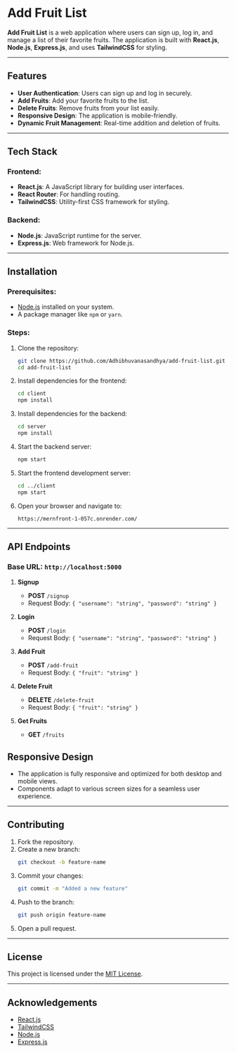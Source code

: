 
# Add Fruit List

**Add Fruit List** is a web application where users can sign up, log in, and manage a list of their favorite fruits. The application is built with **React.js**, **Node.js**, **Express.js**, and uses **TailwindCSS** for styling.

---

## Features

- **User Authentication**: Users can sign up and log in securely.
- **Add Fruits**: Add your favorite fruits to the list.
- **Delete Fruits**: Remove fruits from your list easily.
- **Responsive Design**: The application is mobile-friendly.
- **Dynamic Fruit Management**: Real-time addition and deletion of fruits.

---

## Tech Stack

### Frontend:
- **React.js**: A JavaScript library for building user interfaces.
- **React Router**: For handling routing.
- **TailwindCSS**: Utility-first CSS framework for styling.

### Backend:
- **Node.js**: JavaScript runtime for the server.
- **Express.js**: Web framework for Node.js.

---

## Installation

### Prerequisites:
- [Node.js](https://nodejs.org/) installed on your system.
- A package manager like `npm` or `yarn`.

### Steps:

1. Clone the repository:
   ```bash
   git clone https://github.com/Adhibhuvanasandhya/add-fruit-list.git
   cd add-fruit-list
   ```

2. Install dependencies for the frontend:
   ```bash
   cd client
   npm install
   ```

3. Install dependencies for the backend:
   ```bash
   cd server
   npm install
   ```

4. Start the backend server:
   ```bash
   npm start
   ```

5. Start the frontend development server:
   ```bash
   cd ../client
   npm start
   ```

6. Open your browser and navigate to:
   ```
   https://mernfront-1-057c.onrender.com/
   ```

---

## API Endpoints

### Base URL: `http://localhost:5000`

1. **Signup**
   - **POST** `/signup`
   - Request Body: `{ "username": "string", "password": "string" }`

2. **Login**
   - **POST** `/login`
   - Request Body: `{ "username": "string", "password": "string" }`

3. **Add Fruit**
   - **POST** `/add-fruit`
   - Request Body: `{ "fruit": "string" }`

4. **Delete Fruit**
   - **DELETE** `/delete-fruit`
   - Request Body: `{ "fruit": "string" }`

5. **Get Fruits**
   - **GET** `/fruits`





## Responsive Design

- The application is fully responsive and optimized for both desktop and mobile views.
- Components adapt to various screen sizes for a seamless user experience.

---

## Contributing

1. Fork the repository.
2. Create a new branch:
   ```bash
   git checkout -b feature-name
   ```
3. Commit your changes:
   ```bash
   git commit -m "Added a new feature"
   ```
4. Push to the branch:
   ```bash
   git push origin feature-name
   ```
5. Open a pull request.

---

## License

This project is licensed under the [MIT License](LICENSE).

---

## Acknowledgements

- [React.js](https://reactjs.org/)
- [TailwindCSS](https://tailwindcss.com/)
- [Node.js](https://nodejs.org/)
- [Express.js](https://expressjs.com/)
